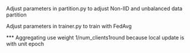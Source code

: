 Adjust parameters in partition.py to adjust Non-IID and unbalanced data partition

Adjust parameters in trainer.py to train with FedAvg

*** Aggregating use weight 1/num_clients1round because local update is with unit epoch
